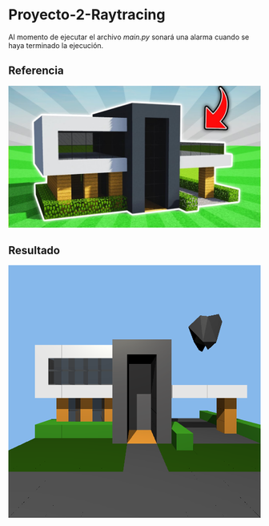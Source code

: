 # Proyecto-2-Raytracing

Al momento de ejecutar el archivo *main.py* sonará una alarma cuando se haya terminado la ejecución.

## Referencia
![out](https://github.com/ElGutiz/Proyecto-2-Raytracing/blob/main/Reference.jpg)

## Resultado
![out](https://github.com/ElGutiz/Proyecto-2-Raytracing/blob/main/Minecraft_Modern_House.bmp)

